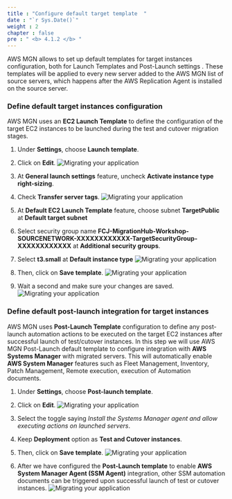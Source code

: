 ```yaml
---
title : "Configure default target template  "
date : "`r Sys.Date()`"
weight : 2
chapter : false
pre : " <b> 4.1.2 </b> "
---
```

AWS MGN allows to set up default templates for target instances configuration, both for Launch Templates and Post-Launch settings . These templates will be applied to every new server added to the AWS MGN list of source servers, which happens after the AWS Replication Agent is installed on the source server.

### Define default target instances configuration
AWS MGN uses an **EC2 Launch Template**  to define the configuration of the target EC2 instances to be launched during the test and cutover migration stages.
1. Under **Settings**, choose **Launch template**.
2. Click on **Edit**.
![Migrating your application](../../../images/4.migrateinfra/4.1migrateapp/4.1.2defaulttemplate/4.1.2.1defaulttemplate.png?width=90pc)

3. At **General launch settings** feature, uncheck **Activate instance type right-sizing**.
4. Check **Transfer server tags**.
![Migrating your application](../../../images/4.migrateinfra/4.1migrateapp/4.1.2defaulttemplate/4.1.2.2defaulttemplate.png?width=90pc)

5. At **Default EC2 Launch Template** feature, choose subnet **TargetPublic** at **Default target subnet**
6. Select security group name **FCJ-MigrationHub-Workshop-SOURCENETWORK-XXXXXXXXXXXX-TargetSecurityGroup-XXXXXXXXXXXX** at **Additional security groups**.
7. Select **t3.small** at **Default instance type**
![Migrating your application](../../../images/4.migrateinfra/4.1migrateapp/4.1.2defaulttemplate/4.1.2.3defaulttemplate.png?width=90pc)

8. Then, click on **Save template**.
![Migrating your application](../../../images/4.migrateinfra/4.1migrateapp/4.1.2defaulttemplate/4.1.2.4defaulttemplate.png?width=90pc)

9. Wait a second and make sure your changes are saved.
![Migrating your application](../../../images/4.migrateinfra/4.1migrateapp/4.1.2defaulttemplate/4.1.2.5defaulttemplate.png?width=90pc)


### Define default post-launch integration for target instances
AWS MGN uses **Post-Launch Template** configuration to define any post-launch automation actions to be executed on the target EC2 instances after successful launch of test/cutover instances. In this step we will use AWS MGN Post-Launch default template to configure integration with **AWS Systems Manager** with migrated servers. This will automatically enable **AWS System Manager** features such as Fleet Management, Inventory, Patch Management, Remote execution, execution of Automation documents.
1. Under **Settings**, choose **Post-launch template**.
2. Click on **Edit**.
![Migrating your application](../../../images/4.migrateinfra/4.1migrateapp/4.1.2defaulttemplate/4.1.2.6defaulttemplate.png?width=90pc)

3. Select the toggle saying *Install the Systems Manager agent and allow executing actions on launched servers*.
4. Keep **Deployment** option as **Test and Cutover instances**.
5. Then, click on **Save template**.
![Migrating your application](../../../images/4.migrateinfra/4.1migrateapp/4.1.2defaulttemplate/4.1.2.7defaulttemplate.png?width=90pc)

6. After we have configured the **Post-Launch template** to enable **AWS System Manager Agent (SSM Agent)** integration, other SSM automation documents can be triggered upon successful launch of test or cutover instances.
![Migrating your application](../../../images/4.migrateinfra/4.1migrateapp/4.1.2defaulttemplate/4.1.2.8defaulttemplate.png?width=90pc)